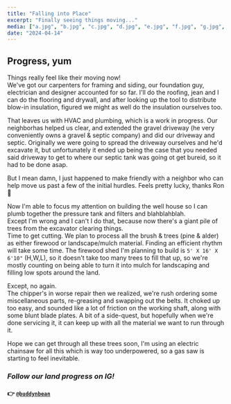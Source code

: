 ```yaml
---
title: "Falling into Place"
excerpt: "Finally seeing things moving..."
media: ["a.jpg", "b.jpg", "c.jpg", "d.jpg", "e.jpg", "f.jpg", "g.jpg", "h.jpg", "i.jpg", "j.jpg"]
date: "2024-04-14"
---
```


## Progress, yum
Things really feel like their moving now! \
We've got our carpenters for framing and siding, our foundation guy, electrician and designer accounted for so far. I'll do the roofing, jean and I can do the flooring and drywall, and after looking up the tool to distribute blow-in insulation, figured we might as well do the insulation ourselves too.

That leaves us with HVAC and plumbing, which is a work in progress. Our neighborhas helped us clear, and extended the gravel driveway (he very conveniently owns a gravel & septic company) and did our driveway and septic. Originally we were going to spread the driveway ourselves and he'd excavate it, but unfortunately it ended up being the case that you needed said driveway to get to where our septic tank was going ot get bureid, so it had to be done asap.

But I mean damn, I just happened to make friendly with a neighbor who can help move us past a few of the initial hurdles. Feels pretty lucky, thanks Ron 👋

Now I'm able to focus my attention on building the well house so I can plumb together the pressure tank and filters and blahblahblah. \
Except I'm wrong and I can't I do that, because now there's a giant pile of trees from the excavator clearing things. \
Time to get cutting. We plan to process all the brush & trees (pine & alder) as either firewood or landscape/mulch material. Finding an efficient rhythm will take some time. The firewood shed I'm planning to build is `5' X 16' X 6'10"` (H,W,L), so it doesn't take too many trees to fill that up, so we're mostly counting on being able to turn it into mulch for landscaping and filling low spots around the land.

Except, no again. \
The chipper's in worse repair then we realized, we're rush ordering some miscellaneous parts, re-greasing and swapping out the belts. It choked up too easy, and sounded like a lot of friction on the working shaft, along with some blunt blade plates. A bit of a side-quest, but hopefully when we're done servicing it, it can keep up with all the material we want to run through it.

Hope we can get through all these trees soon, I'm using an electric chainsaw for all this which is way too underpowered, so a gas saw is starting to feel inevitable.

### *Follow our land progress on IG!*
#### 👉 [`@buddynbean`](https://instagram.com/buddynbean)
